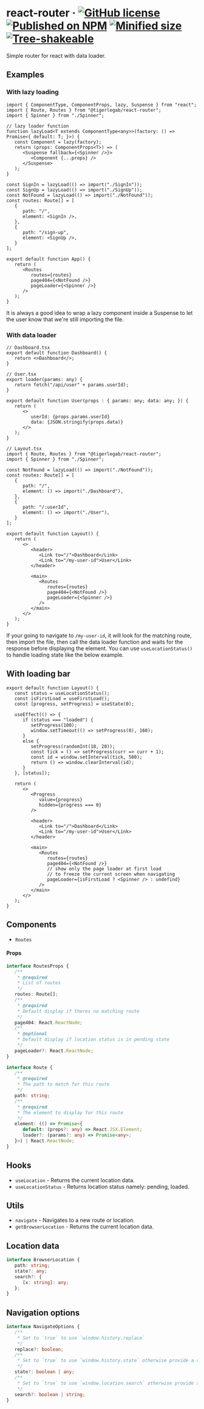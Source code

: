 # react-router &middot; [![GitHub license](https://img.shields.io/badge/license-MIT-blue.svg)](https://github.com/tigerlegab/react-router/LICENSE) [![Published on NPM](https://img.shields.io/npm/v/@tigerlegab/react-router.svg)](https://www.npmjs.com/package/@tigerlegab/react-router) [![Minified size](https://img.shields.io/bundlephobia/min/@tigerlegab/react-router.svg)](https://bundlephobia.com/package/@tigerlegab/react-router) [![Tree-shakeable](https://badgen.net/bundlephobia/tree-shaking/@tigerlegab/react-router)](https://github.com/tigerlegab/react-router)

Simple router for react with data loader.

## Examples

### With lazy loading

```tsx
import { ComponentType, ComponentProps, lazy, Suspense } from "react";
import { Route, Routes } from "@tigerlegab/react-router";
import { Spinner } from "./Spinner";

// lazy loader function
function lazyLoad<T extends ComponentType<any>>(factory: () => Promise<{ default: T; }>) {
   const Component = lazy(factory);
   return (props: ComponentProps<T>) => (
      <Suspense fallback={<Spinner />}>
         <Component {...props} />
      </Suspense>
   );
}

const SignIn = lazyLoad(() => import("./SignIn"));
const SignUp = lazyLoad(() => import("./SignUp"));
const NotFound = lazyLoad(() => import("./NotFound"));
const routes: Route[] = [
   {
      path: "/",
      element: <SignIn />,
   },
   {
      path: "/sign-up",
      element: <SignUp />,
   }
];

export default function App() {
   return (
      <Routes
         routes={routes}
         page404={<NotFound />}
         pageLoader={<Spinner />}
      />
   );
}
```

It is always a good idea to wrap a lazy component inside a Suspense to let the user know that we're still importing the file.

### With data loader

```tsx
// Dashboard.tsx
export default function Dashboard() {
   return <>Dashboard</>;
}

// User.tsx
export loader(params: any) {
   return fetch("/api/user" + params.userId);
}

export default function User(props : { params: any; data: any; }) {
   return (
      <>
         userId: {props.params.userId}
         data: {JSON.stringify(props.data)}
      </>
   );
}

// Layout.tsx
import { Route, Routes } from "@tigerlegab/react-router";
import { Spinner } from "./Spinner";

const NotFound = lazyLoad(() => import("./NotFound"));
const routes: Route[] = [
   {
      path: "/",
      element: () => import("./Dashboard"),
   },
   {
      path: "/:userId",
      element: () => import("./User"),
   }
];

export default function Layout() {
   return (
      <>
         <header>
            <Link to="/">Dashboard</Link>
            <Link to="/my-user-id">User</Link>
         </header>

         <main>
            <Routes
               routes={routes}
               page404={<NotFound />}
               pageLoader={<Spinner />}
            />
         </main>
      </>
   );
}
```

If your going to navigate to `/my-user-id`, it will look for the matching route, then import the file, then call the data loader function and waits for the response before displaying the element. You can use `useLocationStatus()` to handle loading state like the below example.

## With loading bar

```tsx
export default function Layout() {
   const status = useLocationStatus();
   const isFirstLoad = useFirstLoad();
   const [progress, setProgress] = useState(0);

   useEffect(() => {
      if (status === "loaded") {
         setProgress(100);
         window.setTimeout(() => setProgress(0), 160);
      }
      else {
         setProgress(randomInt(18, 20));
         const tick = () => setProgress(curr => curr + 1);
         const id = window.setInterval(tick, 500);
         return () => window.clearInterval(id);
      }
   }, [status]);

   return (
      <>
         <Progress
            value={progress}
            hidden={progress === 0}
         />

         <header>
            <Link to="/">Dashboard</Link>
            <Link to="/my-user-id">User</Link>
         </header>

         <main>
            <Routes
               routes={routes}
               page404={<NotFound />}
               // show only the page loader at first load 
               // to freeze the current screen when navigating
               pageLoader={isFirstLoad ? <Spinner /> : undefind}
            />
         </main>
      </>
   );
}
```

## Components

* `Routes`

#### Props

```ts
interface RoutesProps {
   /**
    * @required
    * List of routes
    */
   routes: Route[];
   /**
    * @required
    * Default display if theres no matching route
    */
   page404: React.ReactNode;
   /**
    * @optional
    * Default display if location status is in pending state
    */
   pageLoader?: React.ReactNode;
}

interface Route {
   /**
    * @required
    * The path to match for this route
    */
   path: string;
   /**
    * @required
    * The element to display for this route
    */
   element: (() => Promise<{
      default: (props?: any) => React.JSX.Element;
      loader?: (params?: any) => Promise<any>;
   }>) | React.ReactNode;
}
```

## Hooks

* `useLocation` - Returns the current location data.
* `useLocationStatus` - Returns location status namely: pending, loaded.

## Utils

* `navigate` - Navigates to a new route or location.
* `getBrowserLocation` - Returns the current location data.

## Location data

```ts
interface BrowserLocation {
   path: string;
   state?: any;
   search?: {
      [x: string]: any;
   };
}
```

## Navigation options

```ts
interface NavigateOptions {
   /**
    * Set to `true` to use `window.history.replace`
    */
   replace?: boolean;
   /**
    * Set to `true` to use `window.history.state` otherwise provide a value or none
    */
   state?: boolean | any;
   /**
    * Set to `true` to use `window.location.search` otherwise provide a string value (eq. "search=name&age=10")
    */
   search?: boolean | string;
}
```